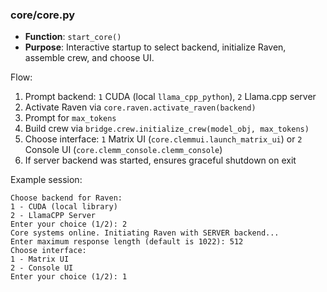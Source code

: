 ### core/core.py

- **Function**: `start_core()`
- **Purpose**: Interactive startup to select backend, initialize Raven, assemble crew, and choose UI.

Flow:
1. Prompt backend: `1` CUDA (local `llama_cpp_python`), `2` Llama.cpp server
2. Activate Raven via `core.raven.activate_raven(backend)`
3. Prompt for `max_tokens`
4. Build crew via `bridge.crew.initialize_crew(model_obj, max_tokens)`
5. Choose interface: `1` Matrix UI (`core.clemmui.launch_matrix_ui`) or `2` Console UI (`core.clemm_console.clemm_console`)
6. If server backend was started, ensures graceful shutdown on exit

Example session:
```text
Choose backend for Raven:
1 - CUDA (local library)
2 - LlamaCPP Server
Enter your choice (1/2): 2
Core systems online. Initiating Raven with SERVER backend...
Enter maximum response length (default is 1022): 512
Choose interface:
1 - Matrix UI
2 - Console UI
Enter your choice (1/2): 1
```